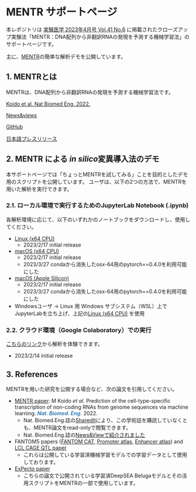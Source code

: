 # MENTR サポートページ

本レポジトリは [実験医学 2023年4月号 Vol.41 No.6](https://www.yodosha.co.jp/jikkenigaku/book/9784758125666/index.html) に掲載されたクローズアップ実験法「MENTR：DNA配列から非翻訳RNAの発現を予測する機械学習法」のサポートページです。

主に、[MENTR](https://github.com/koido/MENTR)の簡単な解析デモを公開しています。

## 1. MENTRとは

MENTRは、DNA配列から非翻訳RNAの発現を予測する機械学習法です。

[Koido et al. Nat Biomed Eng. 2022.](https://rdcu.be/c26Uj)

[News&views](https://rdcu.be/c26TZ)

[GitHub](https://github.com/koido/MENTR)

[日本語プレスリリース](https://www.riken.jp/press/2022/20221122_1/index.html)

## 2. MENTR による <i>in silico</i>変異導入法のデモ

本サポートページでは「ちょっとMENTRを試してみる」ことを目的としたデモ用のスクリプトを公開しています。
ユーザは、以下の2つの方法で、MENTRを用いた解析を実行できます。

### 2.1. ローカル環境で実行するためのJupyterLab Notebook (.ipynb)

各解析環境に応じて、以下のいずれかのノートブックをダウンロードし、使用してください。

  - [Linux (x64 CPU)](/ipynb/MENTR_demo_x64_CPU.ipynb)
    - 2023/2/17 initial release
  - [macOS (x64 CPU)](/ipynb/MENTR_demo_x64_CPU_macOS.ipynb)
    - 2023/2/17 initial release
    - 2023/3/27 condaから消失したosx-64用のpytorch==0.4.0を利用可能にした
  - [macOS (Apple Silicon)](/ipynb/MENTR_demo_arm64_CPU.ipynb)
    - 2023/2/17 initial release
    - 2023/3/27 condaから消失したosx-64用のpytorch==0.4.0を利用可能にした
  - Windowsユーザ → Linux 用 Windows サブシステム（WSL）上でJupyterLabを立ち上げ、上記の[Linux (x64 CPU)](/ipynb/MENTR_demo_x64_CPU.ipynb) を使用

### 2.2. クラウド環境（Google Colaboratory）での実行

[こちらのリンク](https://colab.research.google.com/drive/15RQvlNLmJ98sZ2GoYCGybQcim8y_NyDy?usp=sharing)から解析を体験できます。
  - 2023/2/14 initial release

## 3. References

MENTRを用いた研究を公開する場合など、次の論文を引用してください。

 - [MENTR paper](https://www.nature.com/articles/s41551-022-00961-8): M Koido <i>et al.</i> Prediction of the cell-type-specific transcription of non-coding RNAs from genome sequences via machine learning. <i><b><font color="#377eb8">Nat. Biomed. Eng.</font></b></i> 2022.
   - Nat. Biomed.Eng.誌の[SharedIt](https://rdcu.be/c26Uj)により、この学術誌を購読していなくとも、MENTR論文をread-onlyで閲覧できます。
   - Nat. Biomed.Eng.誌の[News&Viewで紹介されました](https://rdcu.be/c26TZ)
 - FANTOM5 papers ([FANTOM CAT](http://dx.doi.org/10.1038/nature21374), [Promoter atlas](https://doi.org/10.1038/nature13182), [Enhancer atlas](https://doi.org/10.1038/nature12787)) and [LCL CAGE QTL paper](https://doi.org/10.1038/s41467-017-01467-7)
   - これらは公開している学習済機械学習モデルでの学習データとして使用しております。
 - [ExPecto paper](https://doi.org/10.1038/s41588-018-0160-6)
   - こちらの論文で公開されている学習済DeepSEA Belugaモデルとその活用スクリプトをMENTRの一部で使用しています。
